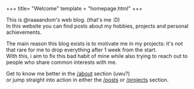 +++
title= "Welcome"
template = "homepage.html"
+++

This is @raaaandom's web blog. (that's me :D)\
In this website you can find posts about my hobbies, projects and personal achievements.

The main reason this blog exists is to motivate me in my projects: it's not that rare for me to drop everything after 1 week from the start.\
With this, i aim to fix this bad habit of mine while also trying to reach out to people who share common interests with me.

Get to know me better in the [/about](./about) section (uwu?)\
or jump straight into action in either the [/posts](./posts) or [/projects](./projects) section.
